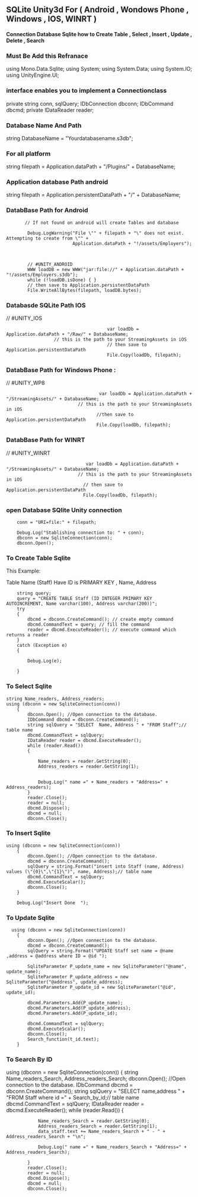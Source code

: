 ## SQLite Unity3d For ( Android , Wondows Phone , Windows , IOS, WINRT )
#### Connection Database Sqlite how to Create Table  , Select , Insert , Update , Delete , Search

### Must Be Add this Refranace

using Mono.Data.Sqlite;
using System;
using System.Data;
using System.IO;
using UnityEngine.UI;


### interface enables you to implement a Connectionclass
private string conn, sqlQuery;
IDbConnection dbconn;
IDbCommand dbcmd;
private IDataReader reader;
	
### Database 	Name And Path
string DatabaseName = "Yourdatabasename.s3db";

### For all platform
string filepath = Application.dataPath + "/Plugins/" + DatabaseName;

###  Application database Path android
 string filepath = Application.persistentDataPath + "/" + DatabaseName;
 
 
### DatabBase Path for Android 

           // If not found on android will create Tables and database

            Debug.LogWarning("File \"" + filepath + "\" does not exist. Attempting to create from \"" +
                             Application.dataPath + "!/assets/Employers");



            // #UNITY_ANDROID
            WWW loadDB = new WWW("jar:file://" + Application.dataPath + "!/assets/Employers.s3db");
            while (!loadDB.isDone) { }
            // then save to Application.persistentDataPath
            File.WriteAllBytes(filepath, loadDB.bytes);
            
        
            
### Databasde SQLite Path IOS 

// #UNITY_IOS

                                          var loadDb = Application.dataPath + "/Raw/" + DatabaseName;
					  // this is the path to your StreamingAssets in iOS
                                          // then save to Application.persistentDataPath
                                          File.Copy(loadDb, filepath);




### DatabBase Path for Windows Phone :

 // #UNITY_WP8
                                       
                                       var loadDb = Application.dataPath + "/StreamingAssets/" + DatabaseName;  
		                       // this is the path to your StreamingAssets in iOS
                                      //then save to Application.persistentDataPath
                                      File.Copy(loadDb, filepath);

           



### DatabBase Path for  WINRT

 // #UNITY_WINRT
 

                                  var loadDb = Application.dataPath + "/StreamingAssets/" + DatabaseName;  
	                           // this is the path to your StreamingAssets in iOS
                                 // then save to Application.persistentDataPath
                                 File.Copy(loadDb, filepath);
      

### open Database SQlite Unity  connection
        conn = "URI=file:" + filepath;

        Debug.Log("Stablishing connection to: " + conn);
        dbconn = new SqliteConnection(conn);
        dbconn.Open();

### To Create Table  Sqlite
This Example:

Table Name (Staff) Have ID is PRIMARY KEY , Name, Address

        string query;
        query = "CREATE TABLE Staff (ID INTEGER PRIMARY KEY   AUTOINCREMENT, Name varchar(100), Address varchar(200))";
        try
        {
            dbcmd = dbconn.CreateCommand(); // create empty command
            dbcmd.CommandText = query; // fill the command
            reader = dbcmd.ExecuteReader(); // execute command which returns a reader
        }
        catch (Exception e)
        {

            Debug.Log(e);

        }
	
### To Select  Sqlite


    string Name_readers, Address_readers;
    using (dbconn = new SqliteConnection(conn))
        {
            dbconn.Open(); //Open connection to the database.
            IDbCommand dbcmd = dbconn.CreateCommand();
            string sqlQuery = "SELECT  Name, Address " + "FROM Staff";// table name
            dbcmd.CommandText = sqlQuery;
            IDataReader reader = dbcmd.ExecuteReader();
            while (reader.Read())
            {
              
                Name_readers = reader.GetString(0);
                Address_readers = reader.GetString(1);

               
                Debug.Log(" name =" + Name_readers + "Address=" + Address_readers);
            }
            reader.Close();
            reader = null;
            dbcmd.Dispose();
            dbcmd = null;
            dbconn.Close();
	    
	    
### To Insert  Sqlite

    using (dbconn = new SqliteConnection(conn))
        {
            dbconn.Open(); //Open connection to the database.
            dbcmd = dbconn.CreateCommand();
            sqlQuery = string.Format("insert into Staff (name, Address) values (\"{0}\",\"{1}\")", name, Address);// table name
            dbcmd.CommandText = sqlQuery;
            dbcmd.ExecuteScalar();
            dbconn.Close();
        }
    
        Debug.Log("Insert Done  ");
	
### To Update  Sqlite	

      using (dbconn = new SqliteConnection(conn))
        {
            dbconn.Open(); //Open connection to the database.
            dbcmd = dbconn.CreateCommand();
            sqlQuery = string.Format("UPDATE Staff set name = @name ,address = @address where ID = @id ");

            SqliteParameter P_update_name = new SqliteParameter("@name", update_name);
            SqliteParameter P_update_address = new SqliteParameter("@address", update_address);
            SqliteParameter P_update_id = new SqliteParameter("@id", update_id);

            dbcmd.Parameters.Add(P_update_name);
            dbcmd.Parameters.Add(P_update_address);
            dbcmd.Parameters.Add(P_update_id);

            dbcmd.CommandText = sqlQuery;
            dbcmd.ExecuteScalar();
            dbconn.Close();
            Search_function(t_id.text);
        }
	
### To Search By ID
 using (dbconn = new SqliteConnection(conn))
        {
            string Name_readers_Search, Address_readers_Search;
            dbconn.Open(); //Open connection to the database.
            IDbCommand dbcmd = dbconn.CreateCommand();
            string sqlQuery = "SELECT name,address " + "FROM Staff where id =" + Search_by_id;// table name
            dbcmd.CommandText = sqlQuery;
            IDataReader reader = dbcmd.ExecuteReader();
            while (reader.Read())
            {
                
                Name_readers_Search = reader.GetString(0);
                Address_readers_Search = reader.GetString(1);
                data_staff.text += Name_readers_Search + " - " + Address_readers_Search + "\n";

                Debug.Log(" name =" + Name_readers_Search + "Address=" + Address_readers_Search);

            }
            reader.Close();
            reader = null;
            dbcmd.Dispose();
            dbcmd = null;
            dbconn.Close();
